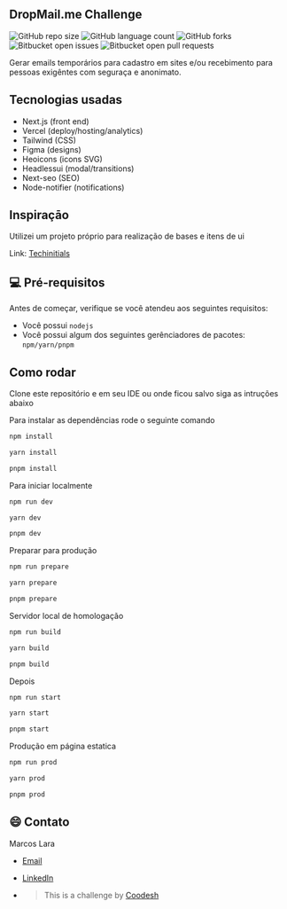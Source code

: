 ## DropMail.me Challenge

![GitHub repo size](https://img.shields.io/github/repo-size/marcoslara1/dropmail-coodesh?style=for-the-badge)
![GitHub language count](https://img.shields.io/github/languages/count/marcoslara1/dropmail-coodesh?style=for-the-badge)
![GitHub forks](https://img.shields.io/github/forks/marcoslara1/dropmail-coodesh?style=for-the-badge)
![Bitbucket open issues](https://img.shields.io/bitbucket/issues/marcoslara1/dropmail-coodesh?style=for-the-badge)
![Bitbucket open pull requests](https://img.shields.io/bitbucket/pr-raw/marcoslara1/dropmail-coodesh?style=for-the-badge)

Gerar emails temporários para cadastro em sites e/ou recebimento para pessoas exigêntes com seguraça e anonimato.

## Tecnologias usadas

- Next.js (front end)
- Vercel (deploy/hosting/analytics)
- Tailwind (CSS)
- Figma (designs)
- Heoicons (icons SVG)
- Headlessui (modal/transitions)
- Next-seo (SEO)
- Node-notifier (notifications)

## Inspiraçāo

Utilizei um projeto próprio para realização de bases e itens de ui

Link: [Techinitials](https://techinitials.dbug.me)

## 💻 Pré-requisitos

Antes de começar, verifique se você atendeu aos seguintes requisitos:

- Você possui `nodejs`
- Você possui algum dos seguintes gerênciadores de pacotes: `npm/yarn/pnpm`

## Como rodar

Clone este repositório e em seu IDE ou onde ficou salvo siga as intruções abaixo

Para instalar as dependências rode o seguinte comando

```bash
npm install
```

```bash
yarn install
```

```bash
pnpm install
```

Para iniciar localmente

```bash
npm run dev
```

```bash
yarn dev
```

```bash
pnpm dev
```

Preparar para produção

```bash
npm run prepare
```

```bash
yarn prepare
```

```bash
pnpm prepare
```

Servidor local de homologação

```bash
npm run build
```

```bash
yarn build
```

```bash
pnpm build
```

Depois

```bash
npm run start
```

```bash
yarn start
```

```bash
pnpm start
```

Produção em página estatica

```bash
npm run prod
```

```bash
yarn prod
```

```bash
pnpm prod
```

## 😄 Contato

Marcos Lara

- [Email](marcos.lara1@icloud.com)
- [LinkedIn](https://www.linkedin.com/in/marcos-lara-933303168/)

- > This is a challenge by [Coodesh](http://localhost:3000)

